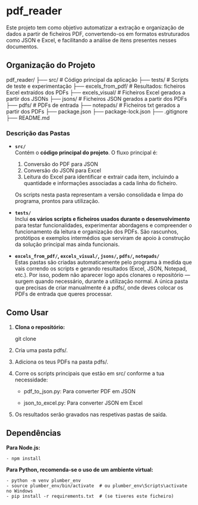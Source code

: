 # pdf_reader

Este projeto tem como objetivo automatizar a extração e organização de dados a partir de ficheiros PDF, convertendo-os em formatos estruturados como JSON e Excel, e facilitando a análise de itens presentes nesses documentos.

## Organização do Projeto

pdf_reader/
├── src/ # Código principal da aplicação
├── tests/ # Scripts de teste e experimentação
├── excels_from_pdf/ # Resultados: ficheiros Excel extraídos dos PDFs
├── excels_visual/ # Ficheiros Excel gerados a partir dos JSONs
├── jsons/ # Ficheiros JSON gerados a partir dos PDFs
├── pdfs/ # PDFs de entrada
├── notepads/ # Ficheiros txt gerados a partir dos PDFs
├── package.json
├── package-lock.json
├── .gitignore
├── README.md

### Descrição das Pastas

- **`src/`**  
  Contém o **código principal do projeto**. O fluxo principal é:
  1. Conversão do PDF para JSON
  2. Conversão do JSON para Excel
  3. Leitura do Excel para identificar e extrair cada item, incluindo a quantidade e informações associadas a cada linha do ficheiro.

  Os scripts nesta pasta representam a versão consolidada e limpa do programa, prontos para utilização.

- **`tests/`**  
  Inclui **os vários scripts e ficheiros usados durante o desenvolvimento** para testar funcionalidades, experimentar abordagens e compreender o funcionamento da leitura e organização dos PDFs. São rascunhos, protótipos e exemplos intermédios que serviram de apoio à construção da solução principal mas ainda funcionais.

- **`excels_from_pdf/`, `excels_visual/`, `jsons/`, `pdfs/`, `notepads/`**  
  Estas pastas são criadas automaticamente pelo programa à medida que vais correndo os scripts e gerando resultados (Excel, JSON, Notepad, etc.).
  Por isso, podem não aparecer logo após clonares o repositório — surgem quando necessário, durante a utilização normal.
  A única pasta que precisas de criar manualmente é a pdfs/, onde deves colocar os PDFs de entrada que queres processar.


## Como Usar

1. **Clona o repositório:**

   git clone <url-do-repositorio>

2. Cria uma pasta pdfs/.

3. Adiciona os teus PDFs na pasta pdfs/.

4. Corre os scripts principais que estão em src/ conforme a tua necessidade:

    - pdf_to_json.py: Para converter PDF em JSON

    - json_to_excel.py: Para converter JSON em Excel

5. Os resultados serão gravados nas respetivas pastas de saída.


## Dependências

**Para Node.js:**

    - npm install

**Para Python, recomenda-se o uso de um ambiente virtual:**

    - python -m venv plumber_env
    - source plumber_env/bin/activate  # ou plumber_env\Scripts\activate no Windows
    - pip install -r requirements.txt  # (se tiveres este ficheiro)
    